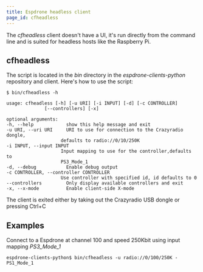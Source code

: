 ```yaml
---
title: Espdrone headless client
page_id: cfheadless
---
```


The *cfheadless* client doesn\'t have a UI, it\'s run directly from the
command line and is suited for headless hosts like the Raspberry Pi.

## cfheadless


The script is located in the *bin* directory in the
*espdrone-clients-python* repository and client. Here\'s how to use the
script:
```
$ bin/cfheadless -h

usage: cfheadless [-h] [-u URI] [-i INPUT] [-d] [-c CONTROLLER]
              [--controllers] [-x]

optional arguments:
-h, --help            show this help message and exit
-u URI, --uri URI     URI to use for connection to the Crazyradio dongle,
                    defaults to radio://0/10/250K
-i INPUT, --input INPUT
                    Input mapping to use for the controller,defaults to
                    PS3_Mode_1
-d, --debug           Enable debug output
-c CONTROLLER, --controller CONTROLLER
                    Use controller with specified id, id defaults to 0
--controllers         Only display available controllers and exit
-x, --x-mode          Enable client-side X-mode
```
The client is exited either by taking out the Crazyradio USB dongle or
pressing Ctrl+C

## Examples


Connect to a Espdrone at channel 100 and speed 250Kbit using input
mapping *PS3\_Mode\_1*
```
espdrone-clients-python$ bin/cfheadless -u radio://0/100/250K -PS1_Mode_1
```
